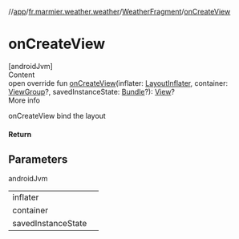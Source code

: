 //[app](../../../index.md)/[fr.marmier.weather.weather](../index.md)/[WeatherFragment](index.md)/[onCreateView](on-create-view.md)



# onCreateView  
[androidJvm]  
Content  
open override fun [onCreateView](on-create-view.md)(inflater: [LayoutInflater](https://developer.android.com/reference/kotlin/android/view/LayoutInflater.html), container: [ViewGroup](https://developer.android.com/reference/kotlin/android/view/ViewGroup.html)?, savedInstanceState: [Bundle](https://developer.android.com/reference/kotlin/android/os/Bundle.html)?): [View](https://developer.android.com/reference/kotlin/android/view/View.html)?  
More info  


onCreateView bind the layout



#### Return  


## Parameters  
  
androidJvm  
  
| | |
|---|---|
| <a name="fr.marmier.weather.weather/WeatherFragment/onCreateView/#android.view.LayoutInflater#android.view.ViewGroup?#android.os.Bundle?/PointingToDeclaration/"></a>inflater| <a name="fr.marmier.weather.weather/WeatherFragment/onCreateView/#android.view.LayoutInflater#android.view.ViewGroup?#android.os.Bundle?/PointingToDeclaration/"></a>|
| <a name="fr.marmier.weather.weather/WeatherFragment/onCreateView/#android.view.LayoutInflater#android.view.ViewGroup?#android.os.Bundle?/PointingToDeclaration/"></a>container| <a name="fr.marmier.weather.weather/WeatherFragment/onCreateView/#android.view.LayoutInflater#android.view.ViewGroup?#android.os.Bundle?/PointingToDeclaration/"></a>|
| <a name="fr.marmier.weather.weather/WeatherFragment/onCreateView/#android.view.LayoutInflater#android.view.ViewGroup?#android.os.Bundle?/PointingToDeclaration/"></a>savedInstanceState| <a name="fr.marmier.weather.weather/WeatherFragment/onCreateView/#android.view.LayoutInflater#android.view.ViewGroup?#android.os.Bundle?/PointingToDeclaration/"></a>|
  
  



